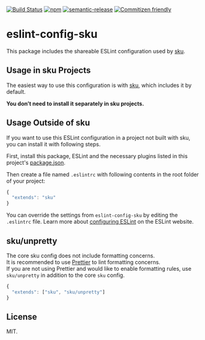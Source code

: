 [![Build Status](https://img.shields.io/travis/seek-oss/eslint-config-sku/master.svg?style=flat-square)](http://travis-ci.org/seek-oss/eslint-config-sku) [![npm](https://img.shields.io/npm/v/eslint-config-sku.svg?style=flat-square)](https://www.npmjs.com/package/eslint-config-sku) [![semantic-release](https://img.shields.io/badge/%20%20%F0%9F%93%A6%F0%9F%9A%80-semantic--release-e10079.svg?style=flat-square)](https://github.com/semantic-release/semantic-release) [![Commitizen friendly](https://img.shields.io/badge/commitizen-friendly-brightgreen.svg?style=flat-square)](http://commitizen.github.io/cz-cli/)


# eslint-config-sku

This package includes the shareable ESLint configuration used by [sku](https://github.com/seek-oss/sku).

## Usage in sku Projects

The easiest way to use this configuration is with [sku](https://github.com/seek-oss/sku), which includes it by default.

**You don’t need to install it separately in sku projects.**

## Usage Outside of sku

If you want to use this ESLint configuration in a project not built with sku, you can install it with following steps.

First, install this package, ESLint and the necessary plugins listed in this project's [package.json](package.json).

Then create a file named `.eslintrc` with following contents in the root folder of your project:

```js
{
  "extends": "sku"
}
```

You can override the settings from `eslint-config-sku` by editing the `.eslintrc` file. Learn more about [configuring ESLint](http://eslint.org/docs/user-guide/configuring) on the ESLint website.

## sku/unpretty

The core sku config does not include formatting concerns.  
It is recommended to use [Prettier](https://www.npmjs.com/package/prettier) to lint formatting concerns.  
If you are not using Prettier and would like to enable formatting rules, use `sku/unpretty` in addition to the core `sku` config.  

```js
{
  "extends": ["sku", "sku/unpretty"]
}
```

## License

MIT.
